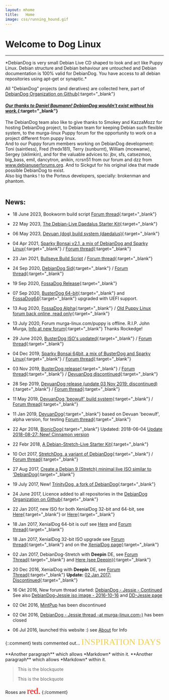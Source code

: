 ```yaml
---
layout: mhome
title:   Home
image: css/running_hound.gif
---
```


# Welcome to Dog Linux
---  

<p class='colblock' markdown='1'>
*DebianDog is very small Debian Live CD shaped to look and act like Puppy Linux. Debian structure and Debian behaviour are untouched and Debian documentation is 100% valid for DebianDog. You have access to all debian repositories using apt-get or synaptic.*
</p>

All "DebianDog" projects (and deratives) are collected here, part of [DebianDog Organization on Github](https://github.com/DebianDog/ "Join the DebianDog Organization!"){:target="_blank"}

#### [*Our thanks to Daniel Baumann! DebianDog wouldn't exist without his work.*](https://lists.debian.org/debian-live/2015/11/msg00024.html "An abrupt End to Debian Live"){:target="_blank"}    
The DebianDog team also like to give thanks to Smokey and KazzaMozz for hosting DebianDog project, to Debian team for keeping Debian such flexible system, to the murga-linux Puppy forum for the opportunity to work on a project different from puppy linux.    
And to our Puppy forum members working on DebianDog development: Toni (saintless), Fred (fredx181), Terry (sunburnt), William (mcewanw), Sergey (sklimkin),
and for the valuable advices to: jbv, sfs, catsezmoo, big_bass, emil, dancytron, anikin, rcrsn51 from our forum and dzz from www.debianuserforums.org. And to Sickgut for his original idea that made possible DebianDog to exist.  
Also big thanks ! to the Porteus developers, specially: brokenman and phantom.    
<br>
   
## News:

- 18 June 2023, Bookworm build script [Forum thread](https://forum.puppylinux.com/viewtopic.php?t=5069){:target="_blank"}

- 22 May 2023, [The Debian-Live Daedalus Starter Kit](https://forum.puppylinux.com/viewtopic.php?p=89794#p89794){:target="_blank"}

- 06 May 2023, [Devuan (dog) build system (daedalus)](https://forum.puppylinux.com/viewtopic.php?p=88388#p88388){:target="_blank"}

- 04 Apr 2021, [Sparky Bonsai v2.1, a mix of DebianDog and Sparky Linux](https://osdn.net/projects/sparkybonsai/releases/p17829){:target="_blank"} / [Forum thread](https://forum.puppylinux.com/viewtopic.php?f=46&t=2572){:target="_blank"}    

- 23 Jan 2021, [Bullseye Build Script](https://debiandog.github.io/MakeLive/Readme-build-bullseyedog.html) / [Forum thread](https://forum.puppylinux.com/viewtopic.php?f=46&t=1857){:target="_blank"}     

- 24 Sep 2020,  [DebianDog Sid](https://github.com/DebianDog/Sid#debiandog-sid){:target="_blank"} / [Forum thread](https://forum.puppylinux.com/viewtopic.php?f=46&t=824){:target="_blank"}     

- 19 Sep 2020, [FossaDog Release](zz04fossadog.html){:target="_blank"}  

- 07 Sep 2020, [BusterDog 64-bit](https://forum.puppylinux.com/viewtopic.php?p=4314#p4314){:target="_blank"} and [FossaDog64](https://forum.puppylinux.com/viewtopic.php?p=4308#p4308){:target="_blank"} upgraded with UEFI support.      

- 13 Aug 2020, [FossaDog Alpha](https://github.com/DebianDog/FossaDog#fossadog-ubuntu-2004-focal-fossa-lts-64-bit){:target="_blank"} / [Old Puppy Linux forum back online, read only](http://murga-linux.com/puppy/){:target="_blank"}   

- 13 July 2020, Forum murga-linux.com/puppy is offline. R.I.P. John Murga, [Info at new forum](https://forum.puppylinux.com/viewtopic.php?f=4&t=58){:target="_blank"} Thanks Rockedge!     

 - 29 June 2020, [BusterDog ISO's updated](zz03busterdog.html){:target="_blank"} / [Forum thread](https://forum.puppylinux.com/viewtopic.php?f=46&t=87){:target="_blank"}

 - 04 Dec 2019, [Sparky Bonsai 64bit, a mix of BusterDog and Sparky Linux](https://github.com/maurosh/SparkyBonsai){:target="_blank"} / [Forum thread](http://murga-linux.com/puppy/viewtopic.php?t=117504){:target="_blank"}     

 - 03 Nov 2019, [BusterDog release](zz03busterdog.html){:target="_blank"} / [Forum thread](https://forum.puppylinux.com/viewtopic.php?f=46&t=87){:target="_blank"} / [DevuanDog discontinued](http://murga-linux.com/puppy/viewtopic.php?p=1040932#1040932){:target="_blank"} 

 - 28 Sep 2019, [DevuanDog release (update 03 Nov 2019: discontinued)](html/zz02devuandog.html){:target="_blank"} / [Forum thread](http://murga-linux.com/puppy/viewtopic.php?t=115124){:target="_blank"}

 - 11 May 2019, [DevuanDog 'beowulf' build system](https://debiandog.github.io/MakeLive/Readme-build-devuandog-beowulf.html){:target="_blank"} / [Forum thread](http://murga-linux.com/puppy/viewtopic.php?t=116116){:target="_blank"}  

 - 11 Jan 2019, [DevuanDog](https://github.com/DebianDog/DevuanDog/blob/master/README.md){:target="_blank"} based on Devuan 'beowulf', alpha version, for testing [Forum thread](http://murga-linux.com/puppy/viewtopic.php?t=115124){:target="_blank"}     

 - 22 Apr 2018, [BionicDog](zz06-zbionicdog.html){:target="_blank"} Updated: 2018-06-04 [Update 2018-08-27: New! Cinnamon version](http://murga-linux.com/puppy/viewtopic.php?p=1003063#1003063)     

 - 22 Febr 2018, [A Debian-Stretch-Live Starter Kit](http://murga-linux.com/puppy/viewtopic.php?t=112784){:target="_blank"}

 - 10 Oct 2017, [StretchDog, a variant of DebianDog](zz02stretchdog.html){:target="_blank"}  / [Forum thread](http://murga-linux.com/puppy/viewtopic.php?t=111789){:target="_blank"}  

 - 27 Aug 2017, [Create a Debian 9 (Stretch) minimal live ISO similar to 'DebianDog](https://github.com/DebianDog/MakeLive/blob/gh-pages/README-Stretch.md){:target="_blank"}      

 - 19 July 2017, New! [TrinityDog, a fork of DebianDog](zz06-trinitydog.html){:target="_blank"}   

 - 24 June 2017, Licence added to all repositories in the [DebianDog Organization on Github](https://github.com/DebianDog/ "Join the DebianDog Organization!"){:target="_blank"}   

 - 22 Jan 2017, new ISO for both XenialDog 32-bit and 64-bit, see [Here](http://murga-linux.com/puppy/viewtopic.php?p=940488&sid=fa8f3cd004cc17b79ab104a2d37b5e9e#940488){:target="_blank"} or [Here](http://murga-linux.com/puppy/viewtopic.php?p=940485#940485){:target="_blank"}  

- 18 Jan 2017, XenialDog 64-bit is out! see [Here](zz05zxenialdog.html) and [Forum thread](http://murga-linux.com/puppy/viewtopic.php?t=109476){:target="_blank"}   

 - 18 Jan 2017, XenialDog 32-bit ISO upgrade see [Forum thread](http://murga-linux.com/puppy/viewtopic.php?p=939919#939919){:target="_blank"} and on the [XenialDog page](zz05xenialdog.html){:target="_blank"} 

- 02 Jan 2017, DebianDog-Stretch with **Deepin** DE, see [Forum Thread](http://murga-linux.com/puppy/viewtopic.php?t=109317){:target="_blank"} and [Here (see Deepin)](https://github.com/DebianDog/Stretch/blob/gh-pages/README.md){:target="_blank"}      

- 20 Dec 2016, XenialDog with **Deepin** DE, see [Forum Thread](http://murga-linux.com/puppy/viewtopic.php?p=936447#936447){:target="_blank"} **Update:** [02 Jan 2017: Discontinued](http://murga-linux.com/puppy/viewtopic.php?p=937814#937814){:target="_blank"}    

- 16 Okt 2016, New forum thread started: [DebianDog - Jessie - Continued](http://murga-linux.com/puppy/viewtopic.php?t=108535)   
See also [DebianDog-Jessie iso image - 2016-10-16](https://github.com/DebianDog/Jessie/releases/tag/v2.1/) and [DD-Jessie page](zz01debiandogjessie)

- 02 Okt 2016, [MintPup](zz04mintpup.html) has been discontinued

- 02 Okt 2016, [DebianDog - Jessie thread -at murga-linux.com-)](http://murga-linux.com/puppy/viewtopic.php?p=926601#926601) has been closed

- 06 Jul 2016, launched this website  :) see [About](zz07about.html) for Info


{::comment}
tests commented out...
<span style="color: #f2cf4a; font-family: Babas; font-size: 2em;">INSPIRATION DAYS</span>
<p class='foo' markdown='1'>
**Another paragraph** which allows *Markdown* within it.   
**Another paragraph** which allows *Markdown* within it.
</p>

<blockquote id="id" class="foo">
    <p>This is the blockquote</p>
    <p>This is the blockquote</p>
</blockquote>
Roses are <span style="color:red; font-family:Georgia; font-size:2em;">red.</span>
{:/comment}

